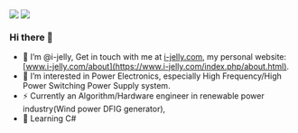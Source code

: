 <img align="center" src="https://github-readme-stats.vercel.app/api?username=i-jelly&show_icons=true" />
<img align="center" src="https://github-readme-stats.vercel.app/api/top-langs/?username=i-jelly&layout=compact&langs_count=8" />

 ### Hi there 👋
- 👋 I’m @i-jelly, Get in touch with me at [i-jelly.com](mailto:admin@i-jelly.com), my personal website: [www.i-jelly.com/about](https://www.i-jelly.com/index.php/about.html). 
- 👀 I’m interested in Power Electronics, especially High Frequency/High Power Switching Power Supply system.
- ⚡ Currently an Algorithm/Hardware engineer in renewable power industry(Wind power DFIG generator),
- 🌱 Learning C#

<!---
i-jelly/i-jelly is a ✨ special ✨ repository because its `README.md` (this file) appears on your GitHub profile.
You can click the Preview link to take a look at your changes.
--->
